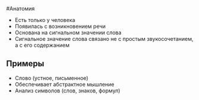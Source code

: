 #Анатомия 
- Есть только у человека
- Появилась с возникновением речи
- Основана на сигнальном значении слова
- Сигнальное значение слова связано не с простым звукосочетанием, а с его содержанием
## Примеры
- Слово (устное, письменное)
- Обеспечивает абстрактное мышление
- Анализ символов (слов, знаков, формул)